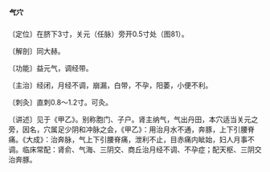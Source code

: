 ##### 气穴

〔定位〕在脐下3寸，关元（任脉）旁开0.5寸处（图81）。

〔解剖〕同大赫。

〔功能〕益元气，调经带。

〔主治〕经闭，月经不调，崩漏，白带，不孕，阳萎，小便不利。

〔刺灸〕直刺0.8〜1.2寸。可灸。

〔讲述〕见于《甲乙》。别称胞门、子户。肾主纳气，气出丹田，本穴适当关元之旁，因名，穴属足少阴和冲脉之会，《甲乙》：用治月水不通，奔豚，上下引腰脊痛。《大成》：治奔脉，气上下引腰脊痛，泄利不止，目赤痛内眦始，妇人月事不调。临床常配：肾俞、气海、三阴交、商丘治月经不调、不孕症；配天枢、三阴交治奔豚。
